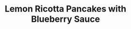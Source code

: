 ---
layout: recipe
title: Lemon Ricotta Pancakes with Blueberry Sauce
menu: Served with berry compote and fresh whipped cream. Sides include scrambled eggs and bacon.
prep_time: 10 minutes
cook_time: 25 minutes
servings: 5
category: Breakfast
effort: medium
duration: minutes

ingredients: |
  **Blueberry Sauce**
  - 1 1/2 tablespoons lemon juice
  - 1 1/2 teaspoons cornstarch
  - 2 cups fresh or frozen blueberries
  - 2-3 tablespoons granulated sugar
  - 2 tablespoons water

  **Pancakes**
  - 1 1/4 cups all-purpose flour
  - 3 tablespoons granulated sugar
  - 2 teaspoons baking powder
  - 1/2 teaspoon baking soda
  - 1/4 teaspoon salt
  - 1 cup ricotta cheese
  - 1 large egg
  - 2 large egg whites
  - 1/2 cup lemon juice
  - 2 teaspoons grated lemon zest
  - 1 tablespoon canola oil

instructions: |
  1. In a small bowl, combine lemon juice and cornstarch and set aside. 
  2. In a medium saucepan, combine blueberries, sugar, and water. Bring to a boil over high heat. Reduce heat to a simmer and stir in lemon juice mixture. Stir until sauce thickens slightly. Cover to keep warm.
  3. In a large bowl, whisk together flour, sugar, baking powder, baking soda, and salt.
  4. In a medium bowl, whisk together ricotta, egg, egg whites, lemon juice, lemon zest, and canola oil. Gently fold into the dry ingredients until flour disappears. Do not overmix.
  5. Heat a nonstick skillet over medium heat. Spray with cooking spray. Drop 1/3 cup of batter onto the skillet and cook until browned on the bottom and beginning to set, about 2 minutes. Flip and cook the pancake on the other side.
  6. Serve warm with blueberry sauce.
---